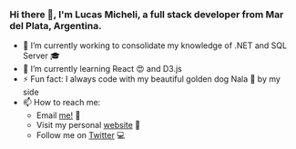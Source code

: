 ### Hi there 👋, I'm Lucas Micheli, a full stack developer from Mar del Plata, Argentina.

- 🔭 I’m currently working to consolidate my knowledge of .NET and SQL Server 🎓
- 🌱 I’m currently learning React 😍 and D3.js
- ⚡ Fun fact: I always code with my beautiful golden dog Nala 🐶 by my side
- 📫 How to reach me:
  - Email [me!](mailto:hello@lucasmicheli.com) 📩
  - Visit my personal [website](https://lucasmicheli.com) 👀
  - Follow me on [Twitter](https://twitter.com/LucasMicheli) 💻

